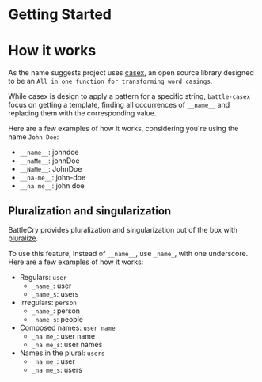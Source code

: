 # Getting Started

# How it works

As the name suggests project uses [casex](https://github.com/pedsmoreira/casex), an open source library designed to be an `All in one function for transforming word casings`.

While casex is design to apply a pattern for a specific string, `battle-casex` focus on getting a template, finding all occurrences of `__name__` and replacing them with the corresponding value.

Here are a few examples of how it works, considering you're using the name `John Doe`:

- `__name__`: johndoe
- `__naMe__`: johnDoe
- `__NaMe__`: JohnDoe
- `__na-me__`: john-doe
- `__na me__`: john doe

## Pluralization and singularization

BattleCry provides pluralization and singularization out of the box with [pluralize](https://github.com/blakeembrey/pluralize).

To use this feature, instead of `__name__`, use `_name_`, with one underscore. Here are a few examples of how it works:

- Regulars: `user`
  - `_name_`: user
  - `_name_s`: users
- Irregulars: `person`
  - `_name_`: person
  - `_name_s`: people
- Composed names: `user name`
  - `_na me_`: user name
  - `_na me_s`: user names
- Names in the plural: `users`
  - `_na me_`: user
  - `_na me_s`: users
